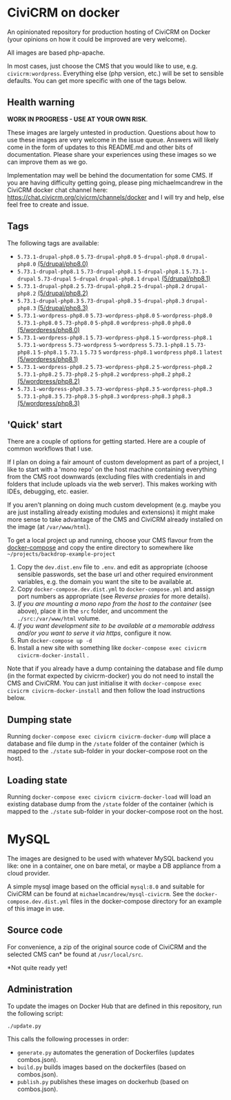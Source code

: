 # CiviCRM on docker

An opinionated repository for production hosting of CiviCRM on Docker (your opinions on how it could be improved are very welcome).

All images are based php-apache.

In most cases, just choose the CMS that you would like to use, e.g. `civicrm:wordpress`. Everything else (php version, etc.) will be set to sensible defaults. You can get more specific with one of the tags below.

## Health warning

**WORK IN PROGRESS - USE AT YOUR OWN RISK**.

These images are largely untested in production. Questions about how to use these images are very welcome in the issue queue. Answers will likely come in the form of updates to this README.md and other bits of documentation. Please share your experiences using these images so we can improve them as we go.

Implementation may well be behind the documentation for some CMS. If you are having difficulty getting going, please ping michaelmcandrew in the CiviCRM docker chat channel here: https://chat.civicrm.org/civicrm/channels/docker and I will try and help, else feel free to create and issue.

## Tags

The following tags are available:

<!---START_TAGS-->

- `5.73.1-drupal-php8.0` `5.73-drupal-php8.0` `5-drupal-php8.0` `drupal-php8.0` [(5/drupal/php8.0)](5/drupal/php8.0)
- `5.73.1-drupal-php8.1` `5.73-drupal-php8.1` `5-drupal-php8.1` `5.73.1-drupal` `5.73-drupal` `5-drupal` `drupal-php8.1` `drupal` [(5/drupal/php8.1)](5/drupal/php8.1)
- `5.73.1-drupal-php8.2` `5.73-drupal-php8.2` `5-drupal-php8.2` `drupal-php8.2` [(5/drupal/php8.2)](5/drupal/php8.2)
- `5.73.1-drupal-php8.3` `5.73-drupal-php8.3` `5-drupal-php8.3` `drupal-php8.3` [(5/drupal/php8.3)](5/drupal/php8.3)
- `5.73.1-wordpress-php8.0` `5.73-wordpress-php8.0` `5-wordpress-php8.0` `5.73.1-php8.0` `5.73-php8.0` `5-php8.0` `wordpress-php8.0` `php8.0` [(5/wordpress/php8.0)](5/wordpress/php8.0)
- `5.73.1-wordpress-php8.1` `5.73-wordpress-php8.1` `5-wordpress-php8.1` `5.73.1-wordpress` `5.73-wordpress` `5-wordpress` `5.73.1-php8.1` `5.73-php8.1` `5-php8.1` `5.73.1` `5.73` `5` `wordpress-php8.1` `wordpress` `php8.1` `latest` [(5/wordpress/php8.1)](5/wordpress/php8.1)
- `5.73.1-wordpress-php8.2` `5.73-wordpress-php8.2` `5-wordpress-php8.2` `5.73.1-php8.2` `5.73-php8.2` `5-php8.2` `wordpress-php8.2` `php8.2` [(5/wordpress/php8.2)](5/wordpress/php8.2)
- `5.73.1-wordpress-php8.3` `5.73-wordpress-php8.3` `5-wordpress-php8.3` `5.73.1-php8.3` `5.73-php8.3` `5-php8.3` `wordpress-php8.3` `php8.3` [(5/wordpress/php8.3)](5/wordpress/php8.3)

<!---END_TAGS-->

## 'Quick' start

There are a couple of options for getting started. Here are a couple of common workflows that I use.

If I plan on doing a fair amount of custom development as part of a project, I like to start with a 'mono repo' on the host machine containing everything from the CMS root downwards (excluding files with credentials in and folders that include uploads via the web server). This makes working with IDEs, debugging, etc. easier.

If you aren't planning on doing much custom development (e.g. maybe you are just installing already existing modules and extensions) it might make more sense to take advantage of the CMS and CiviCRM already installed on the image (at `/var/www/html`).

To get a local project up and running, choose your CMS flavour from the [docker-compose](docker-compose) and copy the entire directory to somewhere like `~/projects/backdrop-example-project`

1. Copy the `dev.dist.env` file to `.env`. and edit as appropriate (choose sensible passwords, set the base url and other required environment variables, e.g. the domain you want the site to be available at.
2. Copy `docker-compose.dev.dist.yml` to `docker-compose.yml` and assign port numbers as appropriate (see _Reverse proxies_ for more details).
3. _If you are mounting a mono repo from the host to the container_ (see above), place it in the `src` folder, and uncomment the `./src:/var/www/html` volume.
4. _If you want development site to be available at a memorable address and/or you want to serve it via https_, configure it now.
5. Run `docker-compose up -d`
6. Install a new site with something like `docker-compose exec civicrm civicrm-docker-install` .

Note that if you already have a dump containing the database and file dump (in the format expected by civicrm-docker) you do not need to install the CMS and CiviCRM. You can just initialise it with `docker-compose exec civicrm civicrm-docker-install` and then follow the load instructions below.

## Dumping state

Running `docker-compose exec civicrm civicrm-docker-dump` will place a database and file dump in the `/state` folder of the container (which is mapped to the `./state` sub-folder in your docker-compose root on the host).

## Loading state

Running `docker-compose exec civicrm civicrm-docker-load` will load an existing database dump from the `/state` folder of the container (which is mapped to the `./state` sub-folder in your docker-compose root on the host.

# MySQL

The images are designed to be used with whatever MySQL backend you like: one in a container, one on bare metal, or maybe a DB appliance from a cloud provider.

A simple mysql image based on the official `mysql:8.0` and suitable for CiviCRM can be found at `michaelmcandrew/mysql-civicrm`. See the `docker-compose.dev.dist.yml` files in the docker-compose directory for an example of this image in use.

## Source code

For convenience, a zip of the original source code of CiviCRM and the selected CMS can\* be found at `/usr/local/src`.

\*Not quite ready yet!

## Administration

To update the images on Docker Hub that are defined in this repository, run the following script:

```sh
./update.py
```

This calls the following processes in order:

- `generate.py` automates the generation of Dockerfiles (updates combos.json).
- `build.py` builds images based on the dockerfiles (based on combos.json).
- `publish.py` publishes these images on dockerhub (based on combos.json).

